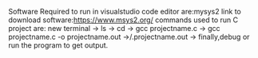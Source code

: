 Software Required to run in visualstudio code editor are:mysys2
link to download software:https://www.msys2.org/
commands used to run C project are:
new terminal -> ls  ->  cd  ->  gcc projectname.c  ->  gcc projectname.c -o projectname.out ->/.projectname.out       ->
finally,debug or run the program to get output.
